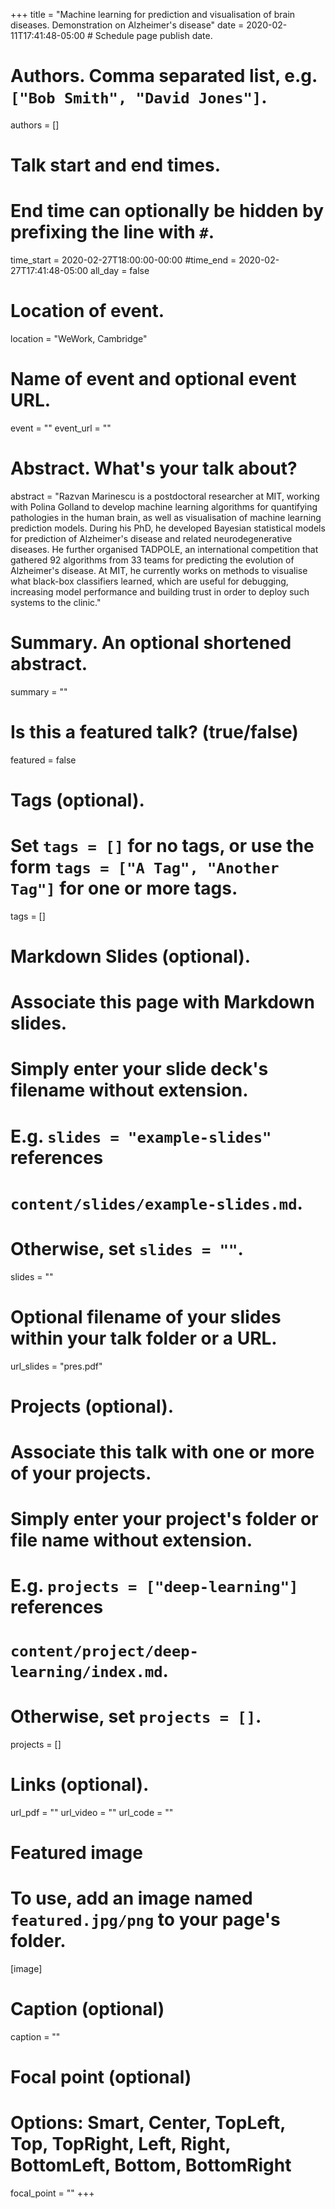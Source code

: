 +++
title = "Machine learning for prediction and visualisation of brain diseases. Demonstration on Alzheimer's disease"
date = 2020-02-11T17:41:48-05:00  # Schedule page publish date.

# Authors. Comma separated list, e.g. `["Bob Smith", "David Jones"]`.
authors = []

# Talk start and end times.
#   End time can optionally be hidden by prefixing the line with `#`.
time_start = 2020-02-27T18:00:00-00:00
#time_end = 2020-02-27T17:41:48-05:00
all_day = false

# Location of event.
location = "WeWork, Cambridge"

# Name of event and optional event URL.
event = ""
event_url = ""

# Abstract. What's your talk about?
abstract = "Razvan Marinescu is a postdoctoral researcher at MIT, working with Polina Golland to develop machine learning algorithms for quantifying pathologies in the human brain, as well as visualisation of machine learning prediction models. During his PhD, he developed Bayesian statistical models for prediction of Alzheimer's disease and related neurodegenerative diseases. He further organised TADPOLE, an international competition that gathered 92 algorithms from 33 teams for predicting the evolution of Alzheimer's disease. At MIT, he currently works on methods to visualise what black-box classifiers learned, which are useful for debugging, increasing model performance and building trust in order to deploy such systems to the clinic."

# Summary. An optional shortened abstract.
summary = ""

# Is this a featured talk? (true/false)
featured = false

# Tags (optional).
#   Set `tags = []` for no tags, or use the form `tags = ["A Tag", "Another Tag"]` for one or more tags.
tags = []

# Markdown Slides (optional).
#   Associate this page with Markdown slides.
#   Simply enter your slide deck's filename without extension.
#   E.g. `slides = "example-slides"` references 
#   `content/slides/example-slides.md`.
#   Otherwise, set `slides = ""`.
slides = ""

# Optional filename of your slides within your talk folder or a URL.
url_slides = "pres.pdf"

# Projects (optional).
#   Associate this talk with one or more of your projects.
#   Simply enter your project's folder or file name without extension.
#   E.g. `projects = ["deep-learning"]` references 
#   `content/project/deep-learning/index.md`.
#   Otherwise, set `projects = []`.
projects = []

# Links (optional).
url_pdf = ""
url_video = ""
url_code = ""

# Featured image
# To use, add an image named `featured.jpg/png` to your page's folder. 
[image]
  # Caption (optional)
  caption = ""

  # Focal point (optional)
  # Options: Smart, Center, TopLeft, Top, TopRight, Left, Right, BottomLeft, Bottom, BottomRight
  focal_point = ""
+++
